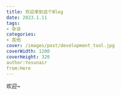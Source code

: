 ```yaml
---
title: 欢迎来到这个Blog
date: 2023.1.11
tags:
- 杂谈
categories:
- 其他
cover: /images/post/development_tool.jpg
coverWidth: 1200
coverHeight: 320
author:Yosunair
from:Here
---
```



欢迎~   